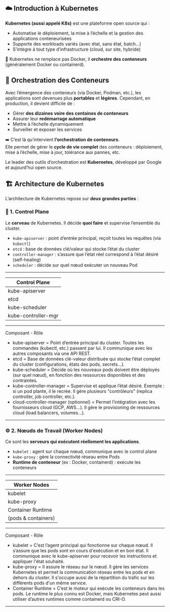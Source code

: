 ## ☁️ Introduction à Kubernetes

**Kubernetes (aussi appelé K8s)** est une plateforme open source qui :
- Automatise le déploiement, la mise à l’échelle et la gestion des applications conteneurisées
- Supporte des workloads variés (avec état, sans état, batch…)
- S’intègre à tout type d’infrastructure (cloud, sur site, hybride)

🔧 Kubernetes ne remplace pas Docker, il **orchestre des conteneurs** (généralement Docker ou containerd).

## 🧭 Orchestration des Conteneurs

Avec l’émergence des conteneurs (via Docker, Podman, etc.), les applications sont devenues plus **portables** et **légères**. Cependant, en production, il devient difficile de :
- Gérer **des dizaines voire des centaines de conteneurs**
- Assurer leur **redémarrage automatique**
- Mettre à l’échelle dynamiquement
- Surveiller et exposer les services

➡️ C’est là qu’intervient **l’orchestration de conteneurs**.  
Elle permet de gérer le **cycle de vie complet** des conteneurs : déploiement, mise à l’échelle, mise à jour, tolérance aux pannes, etc.

Le leader des outils d’orchestration est **Kubernetes**, développé par Google et aujourd’hui open source.

## 🏗️ Architecture de Kubernetes

L’architecture de Kubernetes repose sur **deux grandes parties** :

### 🧠 1. **Control Plane**
Le **cerveau** de Kubernetes. Il décide **quoi faire** et supervise l’ensemble du cluster.
- `kube-apiserver` : point d’entrée principal, reçoit toutes les requêtes (via `kubectl`)
- `etcd` : base de données clé/valeur qui stocke l’état du cluster
- `controller-manager` : s’assure que l’état réel correspond à l’état désiré (self-healing)
- `scheduler` : décide sur quel nœud exécuter un nouveau Pod

-----------------------
|    Control Plane     |
|----------------------|
| kube-apiserver       |
| etcd                 |
| kube-scheduler       |
| kube-controller-mgr  |
-----------------------

Composant	                                                                               -  Rôle
- kube-apiserver = 	Point d’entrée principal du cluster. Toutes les commandes (kubectl, etc.) passent par lui. Il communique avec les autres composants via une API REST.
- etcd	 = Base de données clé-valeur distribuée qui stocke l’état complet du cluster (configurations, états des pods, secrets…).
- kube-scheduler = Décide où les nouveaux pods doivent être déployés (sur quel nœud), en fonction des ressources disponibles et des contraintes.
- kube-controller-manager	= Supervise et applique l’état désiré. Exemple : si un pod plante, il le recrée. Il gère plusieurs "contrôleurs" (replica controller, job controller, etc.).
- cloud-controller-manager (optionnel)	= Permet l’intégration avec les fournisseurs cloud (GCP, AWS…). Il gère le provisioning de ressources cloud (load balancers, volumes…).

---
### ⚙️ 2. **Nœuds de Travail (Worker Nodes)**
Ce sont les **serveurs qui exécutent réellement les applications**.
- `kubelet` : agent sur chaque nœud, communique avec le control plane
- `kube-proxy` : gère la connectivité réseau entre Pods
- **Runtime de conteneur** (ex : Docker, containerd) : exécute les conteneurs

-----------------------
|    Worker Nodes      |
|----------------------|
| kubelet              |
| kube-proxy           |
| Container Runtime    |
| (pods & containers)  |
------------------------

Composant	                                            - Rôle
- kubelet	= C’est l’agent principal qui fonctionne sur chaque nœud. Il s’assure que les pods sont en cours d'exécution et en bon état. Il communique avec le kube-apiserver pour recevoir les instructions et appliquer l'état souhaité.
- kube-proxy	= Il assure le réseau sur le nœud. Il gère les services Kubernetes et permet la communication réseau entre les pods et en dehors du cluster. Il s'occupe aussi de la répartition du trafic sur les différents pods d'un même service.
- Container Runtime	= C’est le moteur qui exécute les conteneurs dans les pods. Le runtime le plus connu est Docker, mais Kubernetes peut aussi utiliser d’autres runtimes comme containerd ou CRI-O.

---
